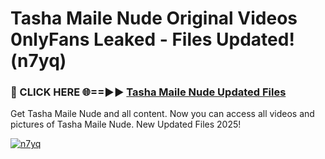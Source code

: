 # Tasha Maile Nude Original Videos 0nlyFans Leaked - Files Updated! (n7yq)

<h3>🔴 CLICK HERE 🌐==►► <a href="https://tinyurl.com/5h6xmrr3" rel="nofollow">Tasha Maile Nude Updated Files</a></h3>

Get Tasha Maile Nude and all content. Now you can access all videos and pictures of Tasha Maile Nude. New Updated Files 2025!

[![n7yq](https://i.imgur.com/KVD873Z.gif)](https://tinyurl.com/5h6xmrr3)
